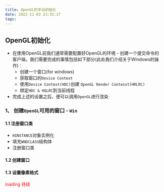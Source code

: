 ```yaml
---
title: OpenGL的手动初始化
date: 2022-11-03 23:35:17
tags:
---
```


## OpenGL初始化

- 在使用OpenGL前我们通常需要配置好OpenGL的环境 - 创建一个提交命令的客户端，我们需要完成的事情包括如下部分(此处我们介绍关于Windows的操作)：
  - 创建一个窗口(for windows)
  - 获取窗口的`Device Context`
  - 使用`Device Context(HDC)`创建 `OpenGL Render Contesxt(HRLRC)`
  - 绑定`HDC & HGLRC`到当前线程
- 完成上述的设置之后，便可以调用`OpenGL`进行渲染


### 1、 创建`OpenGL`可用的窗口 - `Win`

#### 1.1 注册窗口类
- `HINSTANCE`对象实例化
- 填充`WNDCLASS`结构体
- 注册窗口类


#### 1.2 创建窗口


#### 1.3 设置像素格式

<font color=red>loading 待续</font>